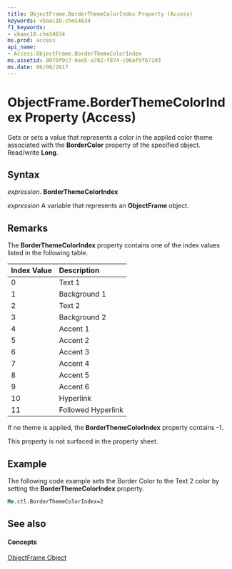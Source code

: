 ```yaml
---
title: ObjectFrame.BorderThemeColorIndex Property (Access)
keywords: vbaac10.chm14634
f1_keywords:
- vbaac10.chm14634
ms.prod: access
api_name:
- Access.ObjectFrame.BorderThemeColorIndex
ms.assetid: 8070f9c7-bee5-a702-f874-c96af9fb71d3
ms.date: 06/08/2017
---
```



# ObjectFrame.BorderThemeColorIndex Property (Access)

Gets or sets a value that represents a color in the applied color theme associated with the  **BorderColor** property of the specified object. Read/write **Long**.


## Syntax

 _expression_. **BorderThemeColorIndex**

 _expression_ A variable that represents an **ObjectFrame** object.


## Remarks

The  **BorderThemeColorIndex** property contains one of the index values listed in the following table.



|**Index Value**|**Description**|
|:-----|:-----|
|0|Text 1|
|1|Background 1|
|2|Text 2|
|3|Background 2|
|4|Accent 1|
|5|Accent 2|
|6|Accent 3|
|7|Accent 4|
|8|Accent 5|
|9|Accent 6|
|10|Hyperlink|
|11|Followed Hyperlink|
If no theme is applied, the  **BorderThemeColorIndex** property contains -1.

This property is not surfaced in the property sheet.


## Example

The following code example sets the Border Color to the Text 2 color by setting the  **BorderThemeColorIndex** property.


```vb
Me.ctl.BorderThemeColorIndex=2
```


## See also


#### Concepts


[ObjectFrame Object](objectframe-object-access.md)


